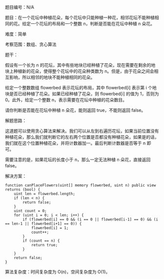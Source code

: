 题目编号：N/A

题目：在一个花坛中种植花朵，每个花坛中只能种植一种花，相邻花坛不能种植相同的花。给定一个花坛的布局和一个整数 n，判断是否能在花坛中种植 n 朵花。

难度：简单

考察范围：数组、贪心算法

题干：

假设有一个长为 n 的花坛，其中有些地块已经种植了花朵，现在需要在剩余的地块上种植新的花朵，使得整个花坛中的花朵种类数为 n。但是，由于花朵之间会相互影响，所以相邻的地块不能种植相同的花朵。

给定一个整数数组 flowerbed 表示花坛的布局，其中 flowerbed[i] 表示第 i 个地块是否已经种植了花朵。如果已经种植了花朵，则 flowerbed[i] 的值为 1，否则为 0。此外，给定一个整数 n，表示需要在花坛中种植的花朵数目。

请你判断是否能在花坛中种植 n 朵花，能则返回 true，不能则返回 false。

解题思路：

这道题可以使用贪心算法来解决。我们可以从左到右遍历花坛，如果当前位置没有种植花朵，那么我们就判断它的左右两个位置是否都没有种植花朵，如果是的话，我们就在这个位置种植花朵，并将计数器加一。最后判断计数器是否等于 n 即可。

需要注意的是，如果花坛的长度小于 n，那么一定无法种植 n 朵花，直接返回 false。

解决方案：

```solidity
function canPlaceFlowers(uint[] memory flowerbed, uint n) public view returns (bool) {
    uint len = flowerbed.length;
    if (len < n) {
        return false;
    }
    uint count = 0;
    for (uint i = 0; i < len; i++) {
        if (flowerbed[i] == 0 && (i == 0 || flowerbed[i-1] == 0) && (i == len-1 || flowerbed[i+1] == 0)) {
            flowerbed[i] = 1;
            count++;
        }
        if (count == n) {
            return true;
        }
    }
    return false;
}
```

算法复杂度：时间复杂度为 O(n)，空间复杂度为 O(1)。